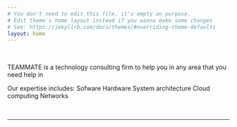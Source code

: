 ```yaml
---
# You don't need to edit this file, it's empty on purpose.
# Edit theme's home layout instead if you wanna make some changes
# See: https://jekyllrb.com/docs/themes/#overriding-theme-defaults
layout: home
---
```


&nbsp;

TEAMMATE is a technology consulting firm to help you in any area that you need help in

Our expertise includes:
Sofware
Hardware
System architecture
Cloud computing
Networks

&nbsp;

---

&nbsp;


